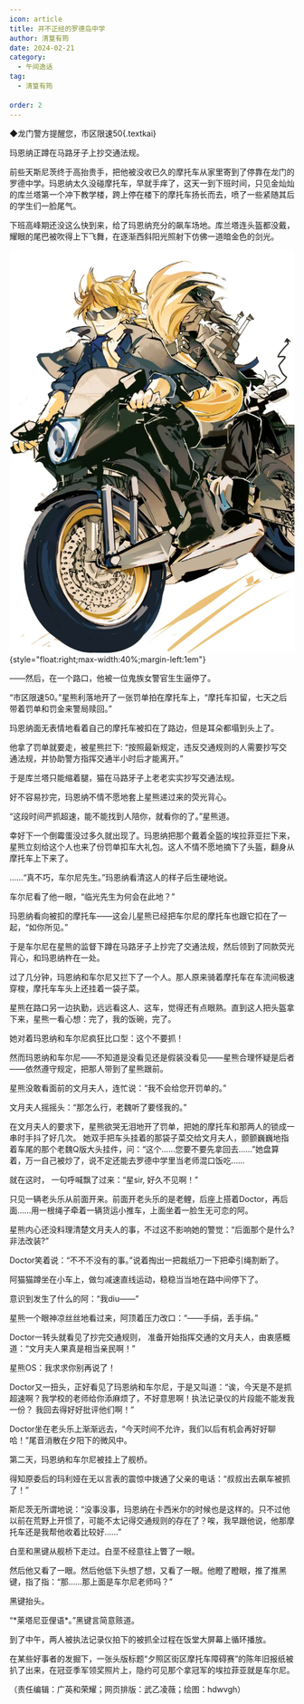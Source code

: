 ```yaml
---
icon: article
title: 并不正经的罗德岛中学
author: 清篁有筠
date: 2024-02-21
category:
  - 午间逸话
tag:
  - 清篁有筠

order: 2
---
```


◆龙门警方提醒您，市区限速50{.textkai}

<!-- more -->

玛恩纳正蹲在马路牙子上抄交通法规。

前些天斯尼茨终于高抬贵手，把他被没收已久的摩托车从家里寄到了停靠在龙门的罗德中学。玛恩纳太久没碰摩托车，早就手痒了，这天一到下班时间，只见金灿灿的库兰塔第一个冲下教学楼，跨上停在楼下的摩托车扬长而去，喷了一些紧随其后的学生们一脸尾气。

下班高峰期还没这么快到来，给了玛恩纳充分的飙车场地。库兰塔连头盔都没戴，耀眼的尾巴被吹得上下飞舞，在逐渐西斜阳光照射下仿佛一道暗金色的剑光。

![](./res/illustration/文章配图（hdwvgh）.webp) {style="float:right;max-width:40%;margin-left:1em"}

——然后，在一个路口，他被一位鬼族女警官生生逼停了。

“市区限速50。”星熊利落地开了一张罚单拍在摩托车上，“摩托车扣留，七天之后带着罚单和罚金来警局赎回。”

玛恩纳面无表情地看着自己的摩托车被扣在了路边，但是耳朵都塌到头上了。

他拿了罚单就要走，被星熊拦下: “按照最新规定，违反交通规则的人需要抄写交通法规，并协助警方指挥交通半小时后才能离开。”

于是库兰塔只能缩着腿，猫在马路牙子上老老实实抄写交通法规。

好不容易抄完，玛恩纳不情不愿地套上星熊递过来的荧光背心。

“这段时间严抓超速，能不能找到人陪你，就看你的了。”星熊道。

幸好下一个倒霉蛋没过多久就出现了。玛恩纳把那个戴着全盔的埃拉菲亚拦下来，星熊立刻给这个人也来了份罚单扣车大礼包。这人不情不愿地摘下了头盔，翻身从摩托车上下来了。

……“真不巧，车尔尼先生。”玛恩纳看清这人的样子后生硬地说。

车尔尼看了他一眼，“临光先生为何会在此地？”

玛恩纳看向被扣的摩托车——这会儿星熊已经把车尔尼的摩托车也跟它扣在了一起，“如你所见。”

于是车尔尼在星熊的监督下蹲在马路牙子上抄完了交通法规，然后领到了同款荧光背心，和玛恩纳杵在一处。

过了几分钟，玛恩纳和车尔尼又拦下了一个人。那人原来骑着摩托车在车流间极速穿梭，摩托车车头上还挂着一袋子菜。

星熊在路口另一边执勤，远远看这人、这车，觉得还有点眼熟。直到这人把头盔拿下来，星熊一看心想：完了，我的饭碗，完了。

她对着玛恩纳和车尔尼疯狂比口型：这个不要抓！

然而玛恩纳和车尔尼——不知道是没看见还是假装没看见——星熊合理怀疑是后者——依然遵守规定，把那人带到了星熊跟前。

星熊没敢看面前的文月夫人，连忙说：“我不会给您开罚单的。”

文月夫人摇摇头：“那怎么行，老魏听了要怪我的。”

在文月夫人的要求下，星熊欲哭无泪地开了罚单，把她的摩托车和那两人的锁成一串时手抖了好几次。 她双手把车头挂着的那袋子菜交给文月夫人，颤颤巍巍地指着车尾的那个老魏Q版大头挂件，问：“这个……您要不要先拿回去……”她盘算着，万一自己被炒了，说不定还能去罗德中学里当老师混口饭吃……

就在这时， 一句呼喊飘了过来：“星sir, 好久不见啊！”

只见一辆老头乐从前面开来。前面开老头乐的是老鲤，后座上搭着Doctor，再后面……用一根绳子牵着一辆货运小推车，上面坐着一脸生无可恋的阿。

星熊内心还没料理清楚文月夫人的事，不过这不影响她的警觉：“后面那个是什么?非法改装?”

Doctor笑着说：“不不不没有的事。”说着掏出一把裁纸刀一下把牵引绳割断了。

阿猫猫蹲坐在小车上，做匀减速直线运动，稳稳当当地在路中间停下了。

意识到发生了什么的阿：“我diu——”

星熊一个眼神凉丝丝地看过来，阿顶着压力改口：“——手绢，丢手绢。”

Doctor一转头就看见了抄完交通规则， 准备开始指挥交通的文月夫人，由衷感概道：“文月夫人果真是相当亲民啊！”

星熊OS：我求求你别再说了！

Doctor又一扭头，正好看见了玛恩纳和车尔尼，于是又叫道：“诶，今天是不是抓超速啊？我学校的老师给你添麻烦了，不好意思啊！执法记录仪的片段能不能发我一份？ 我回去得好好批评他们啊！”

Doctor坐在老头乐上渐渐远去，“今天时间不允许，我们以后有机会再好好聊哈！”尾音消散在夕阳下的微风中。

第二天，玛恩纳和车尔尼被挂上了舰桥。

得知原委后的玛利娅在无以言表的震惊中拨通了父亲的电话：“叔叔出去飙车被抓了！”

斯尼茨无所谓地说：“没事没事，玛恩纳在卡西米尔的时候也是这样的。只不过他以前在荒野上开惯了，可能不太记得交通规则的存在了？唉，我早跟他说，他那摩托车还是我帮他收着比较好……”

白垩和黑键从舰桥下走过。白垩不经意往上瞥了一眼。

然后他又看了一眼。然后他低下头想了想，又看了一眼。他瞪了瞪眼，推了推黑键，指了指：“那……那上面是车尔尼老师吗？”

黑键抬头。

 “\*莱塔尼亚俚语\*。”黑键言简意赅道。

到了中午，两人被执法记录仪拍下的被抓全过程在饭堂大屏幕上循环播放。

在某些好事者的发掘下，一张头版标题“夕照区街区摩托车障碍赛”的陈年旧报纸被扒了出来，在冠亚季军领奖照片上，隐约可见那个拿冠军的埃拉菲亚就是车尔尼。

（责任编辑：广英和荣耀；网页排版：武乙凌薇；绘图：hdwvgh）

<FakeAds />